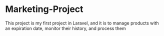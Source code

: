 # Marketing-Project

This project is my first project in Laravel, and it is to manage products with an expiration date, monitor their history, and process them
